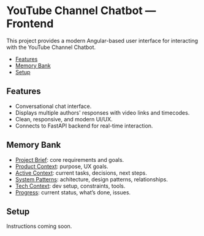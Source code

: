 # YouTube Channel Chatbot — Frontend

This project provides a modern Angular-based user interface for interacting with the YouTube Channel Chatbot.

<!-- mdformat-toc start --slug=github --maxlevel=6 --minlevel=2 -->

- [Features](#features)
- [Memory Bank](#memory-bank)
- [Setup](#setup)

<!-- mdformat-toc end -->

## Features<a name="features"></a>

- Conversational chat interface.
- Displays multiple authors' responses with video links and timecodes.
- Clean, responsive, and modern UI/UX.
- Connects to FastAPI backend for real-time interaction.

## Memory Bank<a name="memory-bank"></a>

- [Project Brief](memory_bank/project_brief.md): core requirements and goals.
- [Product Context](memory_bank/product_context.md): purpose, UX goals.
- [Active Context](memory_bank/active_context.md): current tasks, decisions, next steps.
- [System Patterns](memory_bank/system_patterns.md): achitecture, design patterns, relationships.
- [Tech Context](memory_bank/tech_context.md): dev setup, constraints, tools.
- [Progress](memory_bank/progress.md): current status, what’s done, issues.

## Setup<a name="setup"></a>

Instructions coming soon.
